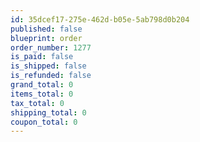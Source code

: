 ```yaml
---
id: 35dcef17-275e-462d-b05e-5ab798d0b204
published: false
blueprint: order
order_number: 1277
is_paid: false
is_shipped: false
is_refunded: false
grand_total: 0
items_total: 0
tax_total: 0
shipping_total: 0
coupon_total: 0
---
```

